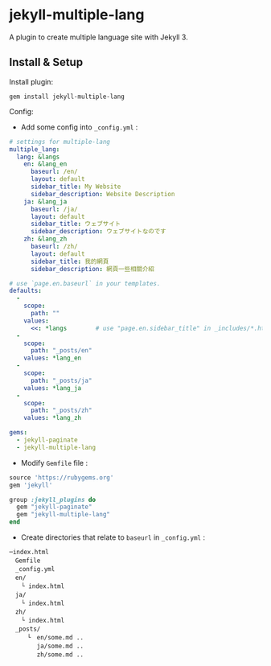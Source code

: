 # jekyll-multiple-lang
A plugin to create multiple language site with Jekyll 3.

## Install & Setup

Install plugin:
```
gem install jekyll-multiple-lang
```

Config:
  - Add some config into `_config.yml` :
```yaml
# settings for multiple-lang
multiple_lang:
  lang: &langs
    en: &lang_en
      baseurl: /en/
      layout: default
      sidebar_title: My Website
      sidebar_description: Website Description
    ja: &lang_ja
      baseurl: /ja/
      layout: default
      sidebar_title: ウェブサイト
      sidebar_description: ウェブサイトなのです
    zh: &lang_zh
      baseurl: /zh/
      layout: default
      sidebar_title: 我的網頁
      sidebar_description: 網頁一些相關介紹

# use `page.en.baseurl` in your templates.
defaults:
  -
    scope:
      path: ""
    values:
      <<: *langs        # use "page.en.sidebar_title" in _includes/*.html
  -
    scope:
      path: "_posts/en"
    values: *lang_en
  -
    scope:
      path: "_posts/ja"
    values: *lang_ja
  -
    scope:
      path: "_posts/zh"
    values: *lang_zh

gems:
  - jekyll-paginate
  - jekyll-multiple-lang
```
  - Modify `Gemfile` file :
```ruby
source 'https://rubygems.org'
gem 'jekyll'

group :jekyll_plugins do
  gem "jekyll-paginate"
  gem "jekyll-multiple-lang"
end
```
  - Create directories that relate to `baseurl` in `_config.yml` :
```
─index.html
　Gemfile
　_config.yml
　en/
　　└ index.html
　ja/
　　└ index.html
　zh/
　　└ index.html
　_posts/
　　　└　en/some.md ..
　　　　 ja/some.md ..
　　　　 zh/some.md ..
```
